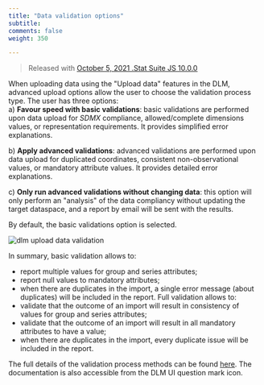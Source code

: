 ```yaml
---
title: "Data validation options"
subtitle: 
comments: false
weight: 350

---
```


> Released with [October 5, 2021 .Stat Suite JS 10.0.0](https://sis-cc.gitlab.io/dotstatsuite-documentation/changelog/#october-5-2021)

When uploading data using the "Upload data" features in the DLM, advanced upload options allow the user to choose the validation process type. The user has three options:  
a) **Favour speed with basic validations**: basic validations are performed upon data upload for *SDMX* compliance, allowed/complete dimensions values, or representation requirements. It provides simplified error explanations.

b) **Apply advanced validations**: advanced validations are performed upon data upload for duplicated coordinates, consistent non-observational values, or mandatory attribute values. It provides detailed error explanations.

c) **Only run advanced validations without changing data**: this option will only perform an "analysis" of the data compliancy without updating the target dataspace, and a report by email will be sent with the results.

By default, the basic validations option is selected.

![dlm upload data validation](/dotstatsuite-documentation/images/dlm-upload-data-validation1.png)

In summary, basic validation allows to:
- report multiple values for group and series attributes;
- report null values to mandatory attributes;
- when there are duplicates in the import, a single error message (about duplicates) will be included in the report.
Full validation allows to:
- validate that the outcome of an import will result in consistency of values for group and series attributes;
- validate that the outcome of an import will result in all mandatory attributes to have a value;
- when there are duplicates in the import, every duplicate issue will be included in the report.

The full details of the validation process methods can be found [here](https://sis-cc.gitlab.io/dotstatsuite-documentation/using-api/api-main-features/#data-validation-process). The documentation is also accessible from the DLM UI question mark icon.
